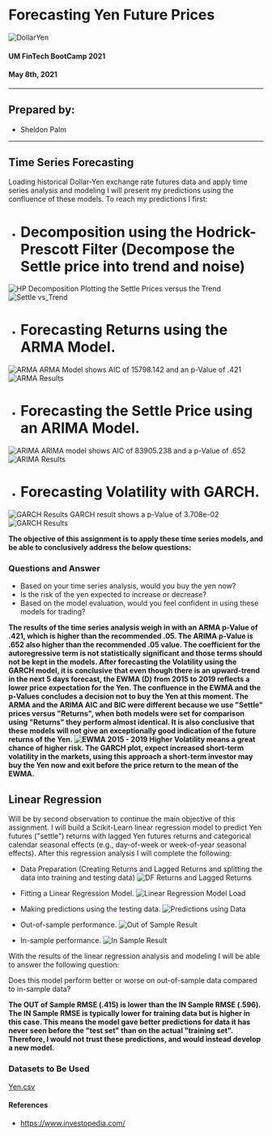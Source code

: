 # Forecasting Yen Future Prices
![DollarYen](https://raw.githubusercontent.com/sheldonpalm69/Time-Series-HW/main/images/yendollar.jpg)

#### UM FinTech BootCamp 2021

#### May 8th, 2021

---

## Prepared by:

- Sheldon Palm

---

## Time Series Forecasting
Loading historical Dollar-Yen exchange rate futures data and apply time series analysis and modeling I will present my predictions using the confluence of these models. 
To reach my predictions I first:
* # Decomposition using the Hodrick-Prescott Filter (Decompose the Settle price into trend and noise)
![HP Decomposition](https://raw.githubusercontent.com/sheldonpalm69/Time-Series-HW/main/images/HPDecomposition.png)
Plotting the Settle Prices versus the Trend
![Settle vs_Trend](https://raw.githubusercontent.com/sheldonpalm69/Time-Series-HW/main/images/Settle_vs%20_Trend.png)

* # Forecasting Returns using the ARMA Model.
![ARMA](https://raw.githubusercontent.com/sheldonpalm69/Time-Series-HW/main/images/ARMA.png)
ARMA Model shows AIC of 15798.142 and an p-Value of .421
![ARMA Results](https://raw.githubusercontent.com/sheldonpalm69/Time-Series-HW/main/images/ARMAResults.png)

* # Forecasting the Settle Price using an ARIMA Model.
![ARIMA](https://raw.githubusercontent.com/sheldonpalm69/Time-Series-HW/main/images/ARIMA.png)
ARIMA model shows AIC of 83905.238 and a p-Value of .652
![ARIMA Results](https://raw.githubusercontent.com/sheldonpalm69/Time-Series-HW/main/images/ARIMAResults.png)

* # Forecasting Volatility with GARCH.
![GARCH Results](https://raw.githubusercontent.com/sheldonpalm69/Time-Series-HW/main/images/GARCH.png)
GARCH result shows a p-Value of 3.708e-02 
![GARCH Results](https://raw.githubusercontent.com/sheldonpalm69/Time-Series-HW/main/images/GARCHResults.png)



**The objective of this assignment is to apply these time series models, and be able to conclusively address the below questions:**

### Questions and Answer

* Based on your time series analysis, would you buy the yen now?
* Is the risk of the yen expected to increase or decrease?
* Based on the model evaluation, would you feel confident in using these models for trading?

**The results of the time series analysis weigh in with an ARMA p-Value of .421, which is higher than the recommended .05. The ARIMA p-Value is .652 also higher than the recommended .05 value. The coefficient for the autoregressive term is not statistically significant and those terms should not be kept in the models. After forecasting the Volatility using the GARCH model, it is conclusive that even though there is an upward-trend in the next 5 days forecast, the EWMA (D) from 2015 to 2019 reflects a lower price expectation for the Yen. The confluence in the EWMA and the p-Values concludes a decision not to buy the Yen at this moment. The ARMA and the ARIMA AIC and BIC were different because we use "Settle" prices versus "Returns", when both models were set for comparison using "Returns" they perform almost identical. It is also conclusive that these models will not give an exceptionally good indication of the future returns of the Yen. 
![EWMA 2015 - 2019](https://raw.githubusercontent.com/sheldonpalm69/Time-Series-HW/main/images/EWMA%20.png)
Higher Volatility means a great chance of higher risk. The GARCH plot, expect increased short-term volatility in the markets, using this approach a short-term investor may buy the Yen now and exit before the price return to the mean of the EWMA.**

## Linear Regression
Will be by second observation to continue the main objective of this assignment. I will build a Scikit-Learn linear regression model to predict Yen futures ("settle") returns with lagged Yen futures returns and categorical calendar seasonal effects (e.g., day-of-week or week-of-year seasonal effects).
After this regression analysis I will complete the following:

* Data Preparation (Creating Returns and Lagged Returns and splitting the data into training and testing data)
![DF Returns and Lagged Returns](https://raw.githubusercontent.com/sheldonpalm69/Time-Series-HW/main/images/DF_Lagged.png)
* Fitting a Linear Regression Model.
![Linear Regression Model Load](https://raw.githubusercontent.com/sheldonpalm69/Time-Series-HW/main/images/LR_Model.png)
* Making predictions using the testing data.
![Predictions using Data](https://raw.githubusercontent.com/sheldonpalm69/Time-Series-HW/main/images/F20_Returns.png)

* Out-of-sample performance.
![Out of Sample Result](https://raw.githubusercontent.com/sheldonpalm69/Time-Series-HW/main/images/Out_RMSE.png)

* In-sample performance.
![In Sample Result](https://raw.githubusercontent.com/sheldonpalm69/Time-Series-HW/main/images/In_RMSE.png)

With the results of the linear regression analysis and modeling I will be able to answer the following question:

Does this model perform better or worse on out-of-sample data compared to in-sample data?

**The OUT of Sample RMSE (.415) is lower than the IN Sample RMSE (.596). The IN Sample RMSE is typically lower for training data but is higher in this case. This means the model gave better predictions for data it has never seen before the "test set" than on the actual "training set". Therefore, I would not trust these predictions, and would instead develop a new model.**

### Datasets to Be Used

[Yen.csv](https://github.com/sheldonpalm69/Time-Series-HW/blob/main/yen.csv)

#### References

- https://www.investopedia.com/